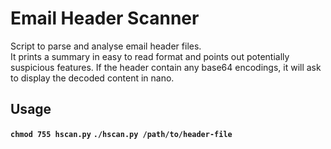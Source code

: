# Email Header Scanner
Script to parse and analyse email header files.<br>
It prints a summary in easy to read format and points out potentially suspicious features. If the header contain any base64 encodings, it will ask to display the decoded content in nano.
## Usage
**`chmod 755 hscan.py`**
**`./hscan.py /path/to/header-file`**
